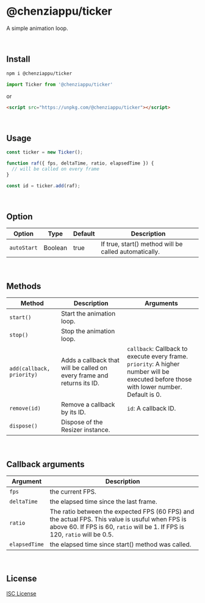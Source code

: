 # @chenziappu/ticker

A simple animation loop.

<br>

## Install

```sh
npm i @chenziappu/ticker
```
```js
import Ticker from '@chenziappu/ticker'
```
or
```html
<script src="https://unpkg.com/@chenziappu/ticker"></script>
```

<br>

## Usage

```js
const ticker = new Ticker();

function raf({ fps, deltaTime, ratio, elapsedTime }) {
  // will be called on every frame
}

const id = ticker.add(raf);
```

<br>

## Option

|Option   |Type   |Default|Description|
|---------|-------|-------|-----------|
|`autoStart`|Boolean|true|If true, start() method will be called automatically.|

<br>

## Methods

|Method|Description|Arguments|
|------|-----------|---------|
|`start()`|Start the animation loop.||
|`stop()`|Stop the animation loop.||
|`add(callback, priority)`|Adds a callback that will be called on every frame and returns its ID.|`callback`: Callback to execute every frame.<br>`priority`: A higher number will be executed before those with lower number. Default is 0.|
|`remove(id)`|Remove a callback by its ID.|`id`: A callback ID.|
|`dispose()`|Dispose of the Resizer instance.||

<br>

## Callback arguments

|Argument|Description|
|-----|-----------|
|`fps`|the current FPS.|
|`deltaTime`|the elapsed time since the last frame.|
|`ratio`|The ratio between the expected FPS (60 FPS) and the actual FPS. This value is usuful when FPS is above 60. If FPS is 60, `ratio` will be 1. If FPS is 120, `ratio` will be 0.5.|
|`elapsedTime`|the elapsed time since start() method was called.|

<br>

## License

[ISC License](http://opensource.org/licenses/ISC)